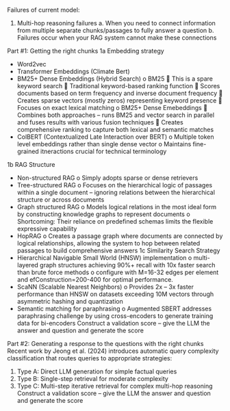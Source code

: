 Failures of current model:
1.	Multi-hop reasoning failures
a.	When you need to connect information from multiple separate chunks/passages to fully answer a question
b.	Failures occur when your RAG system cannot make these connections

Part #1: Getting the right chunks
1a Embedding strategy 
-	Word2vec
-	Transformer Embeddings (Climate Bert)
-	BM25+ Dense Embeddings (Hybrid Search)
o	BM25  This is a spare keyword search
	Traditional keyword-based ranking function 
	Scores documents based on term frequency and inverse document frequency 
	Creates sparse vectors (mostly zeros) representing keyword presence 
	Focuses on exact lexical matching
o	BM25+ Dense Emebeddings
	Combines both approaches – runs BM25 and vector search in parallel and fuses results with various fusion techniques
	Creates comprehensive ranking to capture both lexical and semantic matches
-	ColBERT (Contextualized Late Interaction over BERT)
o	Multiple token level embeddings rather than single dense vector
o	Maintains fine-grained itneractions crucial for technical terminology

1b RAG Structure
-	Non-structured RAG 
o	Simply adopts sparse or dense retrievers
-	Tree-structured RAG
o	Focuses on the hierarchical logic of passages within a single document – ignoring relations between the hierarchical structure or across documents
-	Graph structured RAG
o	Models logical relations in the most ideal form by constructing knowledge graphs to represent documents
o	Shortcoming: Their reliance on predefined schemas limits the flexible expressive capability
-	HopRAG
o	Creates a passage graph where documents are connected by logical relationships, allowing the system to hop between related passages to build comprehensive answers
1c Similarity Search Strategy
-	Hierarchical Navigable Small World (HNSW) implementation
o	multi-layered graph structures achieving 90%+ recall with 10x faster search than brute force methods
o	configure with M=16-32 edges per element and efConstruction=200-400 for optimal performance.
-	ScaNN (Scalable Nearest Neighbors)
o	Provides 2x – 3x faster performance than HNSW on datasets exceeding 10M vectors through asymmetric hashing and quantization
-	Semantic matching for paraphrasing
o	Augmented SBERT addresses paraphrasing challenge by using cross-encoders to generate training data for bi-encoders
Construct a validation score – give the LLM the answer and question and generate the score 

Part #2: Generating a response to the questions with the right chunks
Recent work by Jeong et al. (2024) introduces automatic query complexity classification that routes queries to appropriate strategies:
1.	Type A: Direct LLM generation for simple factual queries
2.	Type B: Single-step retrieval for moderate complexity
3.	Type C: Multi-step iterative retrieval for complex multi-hop reasoning
Construct a validation score – give the LLM the answer and question and generate the score 

